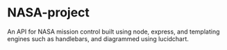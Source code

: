 # NASA-project

An API for NASA mission control built using node, express, and templating engines such as handlebars, and diagrammed using lucidchart.